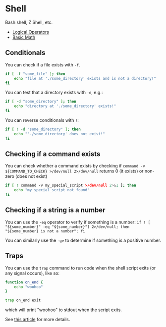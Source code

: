 # Shell

Bash shell, Z Shell, etc.

- [Logical Operators](https://stackoverflow.com/questions/6270440/simple-logical-operators-in-bash)
- [Basic Math](https://stackoverflow.com/questions/6348902/how-can-i-add-numbers-in-a-bash-script)

## Conditionals

You can check if a file exists with `-f`.

```bash
if [ -f "some_file" ]; then
    echo "file at './some_directory' exists and is not a directory!"
fi
```

You can test that a directory exists with `-d`, e.g.:

```bash
if [ -d "some_directory" ]; then
    echo "directory at './some_directory' exists!"
fi
```

You can reverse conditionals with `!`:

```bash
if [ ! -d "some_directory" ]; then
    echo "'./some_directory' does not exist!"
fi
```

## Checking if a command exists

You can check whether a command exists by checking if `command -v ${COMMAND_TO_CHECK} >/dev/null 2>/dev/null` returns 0 (it exists) or non-zero (does not exist)

```bash
if [ ! command -v my_special_script >/dev/null 2>&1 ]; then
    echo "my_special_script not found"
fi
```

## Checking if a string is a number

You can use the `-eq` operator to verify if something is a number: `if ! [ "${some_number}" -eq "${some_number}"] 2>/dev/null; then "${some_number} is not a number"; fi`

You can similarly use the `-ge` to determine if something is a positive number.

## Traps

You can use the `trap` command to run code when the shell script exits (or any signal occurs), like so:

```bash
function on_end {
    echo "woohoo"
}

trap on_end exit
```

which will print "woohoo" to stdout when the script exits.

See [this article](http://redsymbol.net/articles/bash-exit-traps/) for more details.
